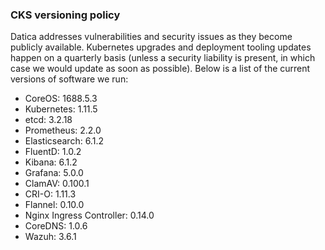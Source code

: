 ### CKS versioning policy
Datica addresses vulnerabilities and security issues as they become publicly available. Kubernetes upgrades and deployment tooling updates happen on a quarterly basis (unless a security liability is present, in which case we would update as soon as possible). Below is a list of the current versions of software we run:

- CoreOS: 1688.5.3
- Kubernetes: 1.11.5
- etcd: 3.2.18
- Prometheus: 2.2.0
- Elasticsearch: 6.1.2
- FluentD: 1.0.2
- Kibana: 6.1.2
- Grafana: 5.0.0
- ClamAV: 0.100.1
- CRI-O: 1.11.3
- Flannel: 0.10.0
- Nginx Ingress Controller: 0.14.0
- CoreDNS: 1.0.6
- Wazuh: 3.6.1
